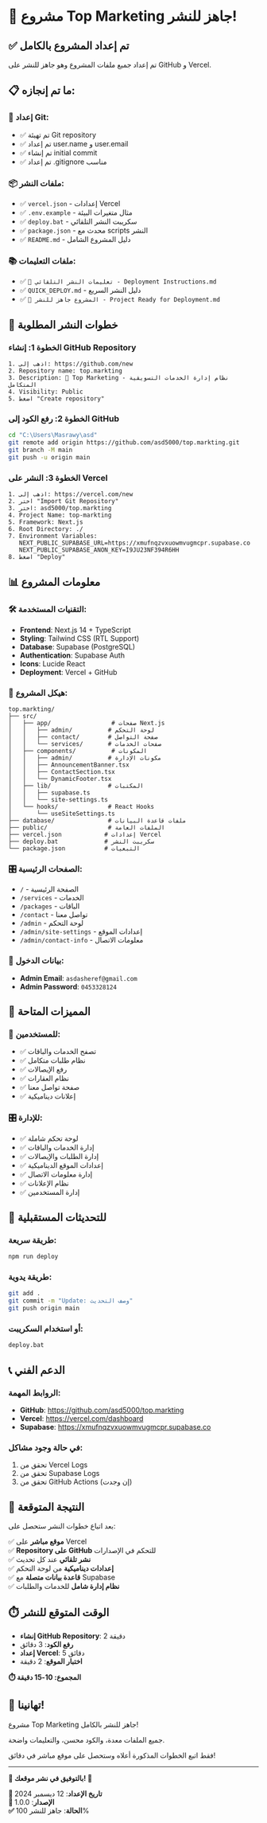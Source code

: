 # 🎉 **مشروع Top Marketing جاهز للنشر!**

## ✅ **تم إعداد المشروع بالكامل**

تم إعداد جميع ملفات المشروع وهو جاهز للنشر على GitHub و Vercel.

## 📋 **ما تم إنجازه:**

### **🔧 إعداد Git**:
- ✅ تم تهيئة Git repository
- ✅ تم إعداد user.name و user.email
- ✅ تم إنشاء initial commit
- ✅ تم إعداد .gitignore مناسب

### **📦 ملفات النشر**:
- ✅ `vercel.json` - إعدادات Vercel
- ✅ `.env.example` - مثال متغيرات البيئة
- ✅ `deploy.bat` - سكريبت النشر التلقائي
- ✅ `package.json` - محدث مع scripts النشر
- ✅ `README.md` - دليل المشروع الشامل

### **📚 ملفات التعليمات**:
- ✅ `🚀 تعليمات النشر التلقائي - Deployment Instructions.md`
- ✅ `QUICK_DEPLOY.md` - دليل النشر السريع
- ✅ `🎉 المشروع جاهز للنشر - Project Ready for Deployment.md`

## 🚀 **خطوات النشر المطلوبة**

### **الخطوة 1: إنشاء GitHub Repository**
```
1. اذهب إلى: https://github.com/new
2. Repository name: top.markting
3. Description: 🚀 Top Marketing - نظام إدارة الخدمات التسويقية المتكامل
4. Visibility: Public
5. اضغط "Create repository"
```

### **الخطوة 2: رفع الكود إلى GitHub**
```bash
cd "C:\Users\Masrawy\asd"
git remote add origin https://github.com/asd5000/top.markting.git
git branch -M main
git push -u origin main
```

### **الخطوة 3: النشر على Vercel**
```
1. اذهب إلى: https://vercel.com/new
2. اختر "Import Git Repository"
3. اختر: asd5000/top.markting
4. Project Name: top-markting
5. Framework: Next.js
6. Root Directory: ./
7. Environment Variables:
   NEXT_PUBLIC_SUPABASE_URL=https://xmufnqzvxuowmvugmcpr.supabase.co
   NEXT_PUBLIC_SUPABASE_ANON_KEY=I9JU23NF394R6HH
8. اضغط "Deploy"
```

## 📊 **معلومات المشروع**

### **🛠️ التقنيات المستخدمة**:
- **Frontend**: Next.js 14 + TypeScript
- **Styling**: Tailwind CSS (RTL Support)
- **Database**: Supabase (PostgreSQL)
- **Authentication**: Supabase Auth
- **Icons**: Lucide React
- **Deployment**: Vercel + GitHub

### **📁 هيكل المشروع**:
```
top.markting/
├── src/
│   ├── app/                 # صفحات Next.js
│   │   ├── admin/          # لوحة التحكم
│   │   ├── contact/        # صفحة التواصل
│   │   └── services/       # صفحات الخدمات
│   ├── components/          # المكونات
│   │   ├── admin/          # مكونات الإدارة
│   │   ├── AnnouncementBanner.tsx
│   │   ├── ContactSection.tsx
│   │   └── DynamicFooter.tsx
│   ├── lib/                # المكتبات
│   │   ├── supabase.ts
│   │   └── site-settings.ts
│   └── hooks/              # React Hooks
│       └── useSiteSettings.ts
├── database/               # ملفات قاعدة البيانات
├── public/                 # الملفات العامة
├── vercel.json            # إعدادات Vercel
├── deploy.bat             # سكريبت النشر
└── package.json           # التبعيات
```

### **🎛️ الصفحات الرئيسية**:
- `/` - الصفحة الرئيسية
- `/services` - الخدمات
- `/packages` - الباقات
- `/contact` - تواصل معنا
- `/admin` - لوحة التحكم
- `/admin/site-settings` - إعدادات الموقع
- `/admin/contact-info` - معلومات الاتصال

### **🔐 بيانات الدخول**:
- **Admin Email**: `asdasheref@gmail.com`
- **Admin Password**: `0453328124`

## 🌟 **المميزات المتاحة**

### **🎯 للمستخدمين**:
- ✅ تصفح الخدمات والباقات
- ✅ نظام طلبات متكامل
- ✅ رفع الإيصالات
- ✅ نظام العقارات
- ✅ صفحة تواصل معنا
- ✅ إعلانات ديناميكية

### **🎛️ للإدارة**:
- ✅ لوحة تحكم شاملة
- ✅ إدارة الخدمات والباقات
- ✅ إدارة الطلبات والإيصالات
- ✅ إعدادات الموقع الديناميكية
- ✅ إدارة معلومات الاتصال
- ✅ نظام الإعلانات
- ✅ إدارة المستخدمين

## 🔄 **للتحديثات المستقبلية**

### **طريقة سريعة**:
```bash
npm run deploy
```

### **طريقة يدوية**:
```bash
git add .
git commit -m "Update: وصف التحديث"
git push origin main
```

### **أو استخدام السكريبت**:
```bash
deploy.bat
```

## 📞 **الدعم الفني**

### **الروابط المهمة**:
- **GitHub**: https://github.com/asd5000/top.markting
- **Vercel**: https://vercel.com/dashboard
- **Supabase**: https://xmufnqzvxuowmvugmcpr.supabase.co

### **في حالة وجود مشاكل**:
1. تحقق من Vercel Logs
2. تحقق من Supabase Logs
3. تحقق من GitHub Actions (إن وجدت)

## 🎯 **النتيجة المتوقعة**

بعد اتباع خطوات النشر ستحصل على:

✅ **موقع مباشر** على Vercel  
✅ **Repository على GitHub** للتحكم في الإصدارات  
✅ **نشر تلقائي** عند كل تحديث  
✅ **إعدادات ديناميكية** من لوحة التحكم  
✅ **قاعدة بيانات متصلة** مع Supabase  
✅ **نظام إدارة شامل** للخدمات والطلبات  

## ⏱️ **الوقت المتوقع للنشر**

- **إنشاء GitHub Repository**: 2 دقيقة
- **رفع الكود**: 3 دقائق
- **إعداد Vercel**: 5 دقائق
- **اختبار الموقع**: 2 دقيقة

**⏱️ المجموع: 10-15 دقيقة**

## 🎉 **تهانينا!**

مشروع Top Marketing جاهز للنشر بالكامل! 

جميع الملفات معدة، والكود محسن، والتعليمات واضحة.

فقط اتبع الخطوات المذكورة أعلاه وستحصل على موقع مباشر في دقائق!

---

**🚀 بالتوفيق في نشر موقعك! 🚀**

**📅 تاريخ الإعداد**: 12 ديسمبر 2024  
**🔢 الإصدار**: 1.0.0  
**✅ الحالة**: جاهز للنشر 100%
